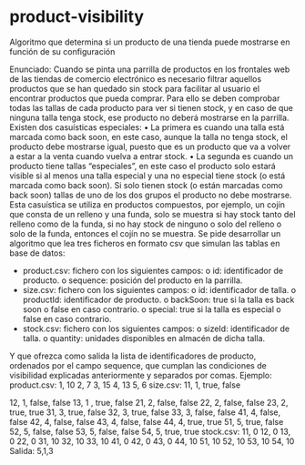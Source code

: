 # product-visibility
Algoritmo que determina si un producto de una tienda puede mostrarse en función de su configuración

Enunciado:
Cuando se pinta una parrilla de productos en los frontales web de las tiendas de comercio
electrónico es necesario filtrar aquellos productos que se han quedado sin stock para facilitar al
usuario el encontrar productos que pueda comprar.
Para ello se deben comprobar todas las tallas de cada producto para ver si tienen stock, y en caso de
que ninguna talla tenga stock, ese producto no deberá mostrarse en la parrilla.
Existen dos casuísticas especiales:
• La primera es cuando una talla está marcada como back soon, en este caso, aunque la talla
no tenga stock, el producto debe mostrarse igual, puesto que es un producto que va a
volver a estar a la venta cuando vuelva a entrar stock.
• La segunda es cuando un producto tiene tallas “especiales”, en este caso el producto solo
estará visible si al menos una talla especial y una no especial tiene stock (o está marcada
como back soon). Si solo tienen stock (o están marcadas como back soon) tallas de uno de
los dos grupos el producto no debe mostrarse. Esta casuística se utiliza en productos
compuestos, por ejemplo, un cojín que consta de un relleno y una funda, solo se muestra si
hay stock tanto del relleno como de la funda, si no hay stock de ninguno o solo del relleno o
solo de la funda, entonces el cojín no se muestra.
Se pide desarrollar un algoritmo que lea tres ficheros en formato csv que simulan las tablas en base
de datos:
- product.csv: fichero con los siguientes campos:
o id: identificador de producto.
o sequence: posición del producto en la parrilla.
- size.csv: fichero con los siguientes campos:
o id: identificador de talla.
o productId: identificador de producto.
o backSoon: true si la talla es back soon o false en caso contrario.
o special: true si la talla es especial o false en caso contrario.
- stock.csv: fichero con los siguientes campos:
o sizeId: identificador de talla.
o quantity: unidades disponibles en almacén de dicha talla.

Y que ofrezca como salida la lista de identificadores de producto, ordenados por el campo sequence,
que cumplan las condiciones de visibilidad explicadas anteriormente y separados por comas.
Ejemplo:
product.csv:
1, 10
2, 7
3, 15
4, 13
5, 6
size.csv:
11, 1, true, false

12, 1, false, false
13, 1 , true, false
21, 2, false, false
22, 2, false, false
23, 2, true, true
31, 3, true, false
32, 3, true, false
33, 3, false, false
41, 4, false, false
42, 4, false, false
43, 4, false, false
44, 4, true, true
51, 5, true, false
52, 5, false, false
53, 5, false, false
54, 5, true, true
stock.csv:
11, 0
12, 0
13, 0
22, 0
31, 10
32, 10
33, 10
41, 0
42, 0
43, 0
44, 10
51, 10
52, 10
53, 10
54, 10
Salida:
5,1,3
